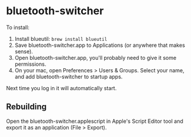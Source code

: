 # bluetooth-switcher

To install:

1. Install blueutil: `brew install blueutil`
2. Save bluetooth-switcher.app to Applications (or anywhere that makes sense).
3. Open bluetooth-switcher.app, you'll probably need to give it some permissions.
4. On your mac, open Preferences > Users & Groups. Select your name, and add bluetooth-switcher to startup apps. 

Next time you log in it will automatically start.

## Rebuilding
Open the bluetooth-switcher.applescript in Apple's Script Editor tool and export it as an application (File > Export). 